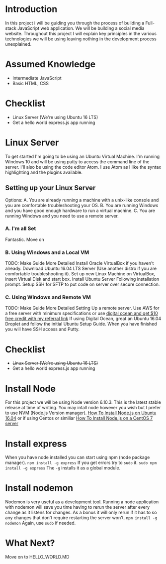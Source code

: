 # Introduction
In this project i will be guiding you through the process of building a Full-stack JavaScript web application. We will be building a social media website. Throughout this project I will explain key principles in the various technologies we will be using leaving nothing in the development process unexplained.

# Assumed Knowledge
* Intermediate JavaScript
* Basic HTML, CSS

# Checklist
* Linux Server (We're using Ubuntu 16 LTS)
* Get a hello world express.js app running

# Linux Server
To get started I'm going to be using an Ubuntu Virtual Machine. I'm running Windows 10 and will be using putty to access the command line of the server. I'll also be using the code editor Atom. I use Atom as I like the syntax highlighting and the plugins available.

## Setting up your Linux Server
Options:
A. You are already running a machine with a unix-like console and you are comfortable troubleshooting your OS.
B. You are running Windows and you have good enough hardware to run a virtual machine.
C. You are running Windows and you need to use a remote server.

### A. I'm all Set
Fantastic. Move on

### B. Using Windows and a Local VM
TODO: Make Guide More Detailed
Install Oracle VirtualBox if you haven't already.
Download Ubuntu 16.04 LTS Server (Use another distro if you are comfortable troubleshooting it).
Set up new Linux Machine on VirtualBox, insert Virtual Disk and start box.
Install Ubuntu Server Following installation prompt.
Setup SSH for SFTP to put code on server over secure connection.

### C. Using Windows and Remote VM
TODO: Make Guide More Detailed
Setting Up a remote server. Use AWS for a free server with minimum specifications or use [digital ocean and get $10 free credit with my referral link](https://m.do.co/c/fbefaeb56055)
If using Digital Ocean, great an Ubuntu 16.04 Droplet and follow the initial Ubuntu Setup Guide. When you have finished you will have SSH access and Putty.

# Checklist
* ~~Linux Server (We're using Ubuntu 16 LTS)~~
* Get a hello world express.js app running

# Install Node
For this project we will be using Node version 6.10.3. This is the latest stable release at time of writing. You may intall node however you wish but I prefer to use NVM (Node.js Version manager). 
[How To Install Node.js on Ubuntu 16.04](https://www.digitalocean.com/community/tutorials/how-to-install-node-js-on-ubuntu-16-04#how-to-install-using-nvm)
or if using Centos or similiar
[How To Install Node.js on a CentOS 7 server](https://www.digitalocean.com/community/tutorials/how-to-install-node-js-on-a-centos-7-server)

# Install express
When you have node installed you can start using npm (node package manager). 
`npm install -g express`
If you get errors try to `sudo` it.
`sudo npm install -g express`
The `-g` installs it as a global module.

# Install nodemon
Nodemon is very useful as a development tool. Running a node application with nodemon will save you time having to rerun the server after every change as it listens for changes. As a bonus it will only rerun if it has to so any changes that don't require restarting the server won't.
`npm install -g nodemon`
Again, use `sudo` if needed.

# What Next?
Move on to HELLO_WORLD.MD
